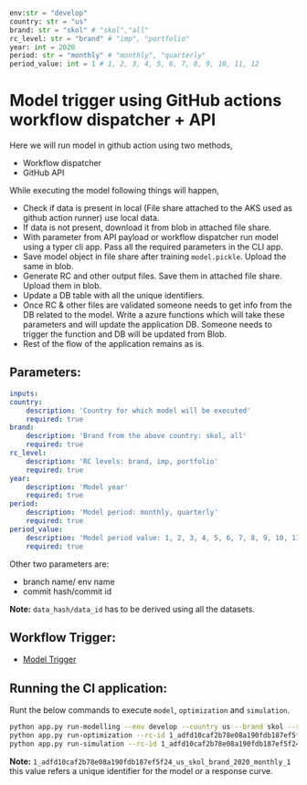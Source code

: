 ```python
env:str = "develop"
country: str = "us"
brand: str = "skol" # "skol","all"
rc_level: str = "brand" # "imp", "portfolio"
year: int = 2020
period: str = "monthly" # "monthly", "quarterly"
period_value: int = 1 # 1, 2, 3, 4, 5, 6, 7, 8, 9, 10, 11, 12
```

# __Model trigger using GitHub actions workflow dispatcher + API__

Here we will run model in github action using two methods,

* Workflow dispatcher
* GitHub API

While executing the model following things will happen,

* Check if data is present in local (File share attached to the AKS used as github action runner) use local data.
* If data is not present, download it from blob in attached file share.
* With parameter from API payload or workflow dispatcher run model using a typer cli app. Pass all the required parameters in the CLI app.
* Save model object in file share after training `model.pickle`. Upload the same in blob.
* Generate RC and other output files. Save them in attached file share. Upload them in blob.
* Update a DB table with all the unique identifiers.
* Once RC & other files are validated someone needs to get info from the DB related to the model. Write a azure functions which will take these parameters and will update the application DB. Someone needs to trigger the function and DB will be updated from Blob.
* Rest of the flow of the application remains as is.

## __Parameters:__

```yaml
inputs:
country:
    description: 'Country for which model will be executed'
    required: true
brand:
    description: 'Brand from the above country: skol, all'
    required: true
rc_level:
    description: 'RC levels: brand, imp, portfolio'
    required: true
year:
    description: 'Model year'
    required: true
period:
    description: 'Model period: monthly, quarterly'
    required: true
period_value:
    description: 'Model period value: 1, 2, 3, 4, 5, 6, 7, 8, 9, 10, 11, 12'
    required: true
```

Other two parameters are:

* branch name/ env name
* commit hash/commit id

__Note:__ `data_hash/data_id` has to be derived using all the datasets.

## __Workflow Trigger:__

* [Model Trigger](https://github.com/pandalearnstocode/model-runner/actions/workflows/model-trigger.yml)

## __Running the CI application:__

Runt the below commands to execute `model`, `optimization` and `simulation`.

```bash
python app.py run-modelling --env develop --country us --brand skol --rc-level brand --year 2020 --period monthly --period-value 1 --commit-id 1
python app.py run-optimization --rc-id 1_adfd10caf2b78e08a190fdb187ef5f24_us_skol_brand_2020_monthly_1 --env develop
python app.py run-simulation --rc-id 1_adfd10caf2b78e08a190fdb187ef5f24_us_skol_brand_2020_monthly_1 --env develop
```

__Note:__ `1_adfd10caf2b78e08a190fdb187ef5f24_us_skol_brand_2020_monthly_1` this value refers a unique identifier for the model or a response curve.